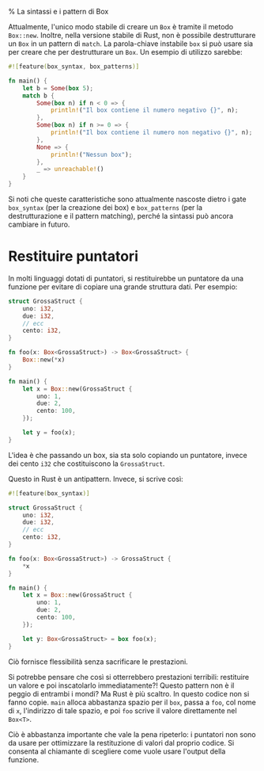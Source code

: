 %  La sintassi e i pattern di Box

Attualmente, l'unico modo stabile di creare un `Box` è tramite il metodo
`Box::new`. Inoltre, nella versione stabile di Rust, non è possibile
destrutturare un `Box` in un pattern di `match`. La parola-chiave instabile
`box` si può usare sia per creare che per destrutturare un `Box`.
Un esempio di utilizzo sarebbe:

```rust
#![feature(box_syntax, box_patterns)]

fn main() {
    let b = Some(box 5);
    match b {
        Some(box n) if n < 0 => {
            println!("Il box contiene il numero negativo {}", n);
        },
        Some(box n) if n >= 0 => {
            println!("Il box contiene il numero non negativo {}", n);
        },
        None => {
            println!("Nessun box");
        },
        _ => unreachable!()
    }
}
```

Si noti che queste caratteristiche sono attualmente nascoste dietro i gate
`box_syntax` (per la creazione dei box) e `box_patterns`
(per la destrutturazione e il pattern matching), perché la sintassi
può ancora cambiare in futuro.

# Restituire puntatori

In molti linguaggi dotati di puntatori, si restituirebbe un puntatore
da una funzione per evitare di copiare una grande struttura dati. Per esempio:

```rust
struct GrossaStruct {
    uno: i32,
    due: i32,
    // ecc
    cento: i32,
}

fn foo(x: Box<GrossaStruct>) -> Box<GrossaStruct> {
    Box::new(*x)
}

fn main() {
    let x = Box::new(GrossaStruct {
        uno: 1,
        due: 2,
        cento: 100,
    });

    let y = foo(x);
}
```

L'idea è che passando un box, sia sta solo copiando un puntatore, invece
dei cento `i32` che costituiscono la `GrossaStruct`.

Questo in Rust è un antipattern. Invece, si scrive così:

```rust
#![feature(box_syntax)]

struct GrossaStruct {
    uno: i32,
    due: i32,
    // ecc
    cento: i32,
}

fn foo(x: Box<GrossaStruct>) -> GrossaStruct {
    *x
}

fn main() {
    let x = Box::new(GrossaStruct {
        uno: 1,
        due: 2,
        cento: 100,
    });

    let y: Box<GrossaStruct> = box foo(x);
}
```

Ciò fornisce flessibilità senza sacrificare le prestazioni.

Si potrebbe pensare che così si otterrebbero prestazioni terribili:
restituire un valore e poi inscatolarlo immediatamente?! Questo pattern
non è il peggio di entrambi i mondi? Ma Rust è più scaltro.
In questo codice non si fanno copie. `main` alloca abbastanza spazio
per il `box`, passa a `foo`, col nome di `x`, l'indirizzo di tale spazio,
e poi `foo` scrive il valore direttamente nel `Box<T>`.

Ciò è abbastanza importante che vale la pena ripeterlo: i puntatori
non sono da usare per ottimizzare la restituzione di valori
dal proprio codice. Si consenta al chiamante di scegliere come vuole usare
l'output della funzione.
